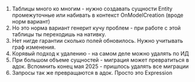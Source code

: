 

1. Таблицы много ко многим - нужно создавать сущности Entity промежуточные или набивать в контекст OnModelCreation (вроде норм вариант)
2. Но это норма вариант генерит кучу проблем - при работе с этой таблицы ты переходишь на нативку.
3. Нет нигде гарантии сколько полей обновилось. Нужно учитывать граф изменения.
4. Корявый подход к удалению - на самом деле можно удалять по ИД
5. При большом объеме сущностей - миграция может превратиться в адок. Вспомнить конец мая 2025 - пришлось удалять все миграции
6. Запросы так же превращаются в адок. Просто это Expression